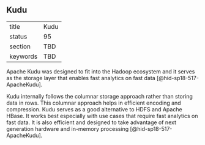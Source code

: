 ## Kudu


|          |      |
| -------- | ---- |
| title    | Kudu |
| status   | 95   |
| section  | TBD  |
| keywords | TBD  |



Apache Kudu was designed to fit into the Hadoop ecosystem and it serves
as the storage layer that enables fast analytics on fast
data [@hid-sp18-517-ApacheKudu].

Kudu internally follows the columnar storage approach rather than
storing data in rows. This columnar approach helps in efficient encoding
and compression. Kudu serves as a good alternative to HDFS and Apache
HBase. It works best especially with use cases that require fast
analytics on fast data. It is also efficient and designed to take
advantage of next generation hardware and in-memory
processing [@hid-sp18-517-ApacheKudu].
